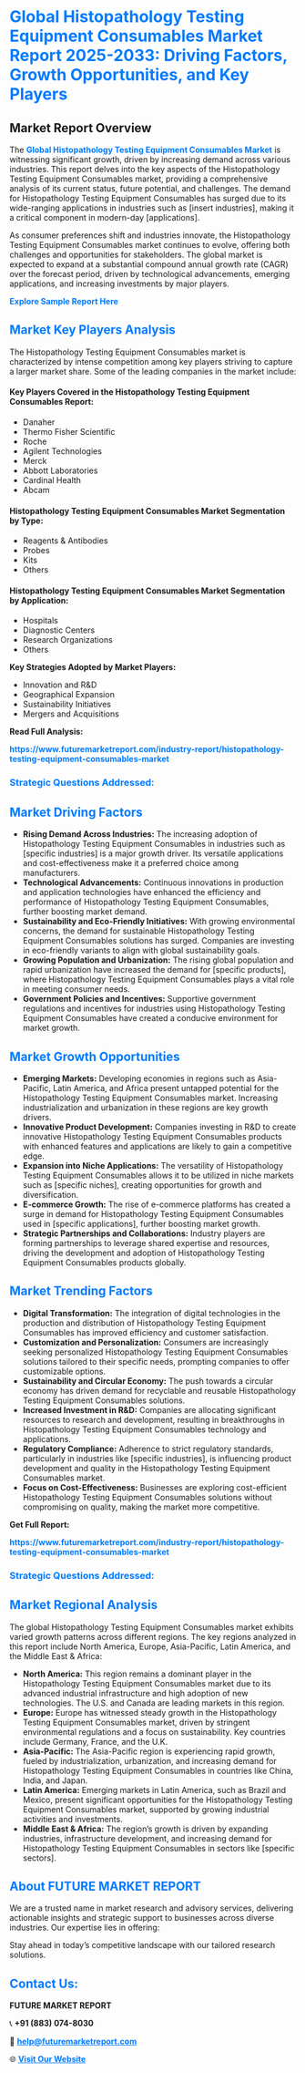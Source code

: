 <h1 style="color: #007BFF;">Global Histopathology Testing Equipment Consumables Market Report 2025-2033: Driving Factors, Growth Opportunities, and Key Players</h1>

<section id="overview">
<h2>Market Report Overview</h2>
<p>The <a href="https://www.futuremarketreport.com/industry-report/histopathology-testing-equipment-consumables-market" style="color: #007BFF; text-decoration: none;"><strong>Global Histopathology Testing Equipment Consumables Market</strong></a> is witnessing significant growth, driven by increasing demand across various industries. This report delves into the key aspects of the Histopathology Testing Equipment Consumables market, providing a comprehensive analysis of its current status, future potential, and challenges. The demand for Histopathology Testing Equipment Consumables has surged due to its wide-ranging applications in industries such as [insert industries], making it a critical component in modern-day [applications].</p>
<p>As consumer preferences shift and industries innovate, the Histopathology Testing Equipment Consumables market continues to evolve, offering both challenges and opportunities for stakeholders. The global market is expected to expand at a substantial compound annual growth rate (CAGR) over the forecast period, driven by technological advancements, emerging applications, and increasing investments by major players.</p>
</section>

<section id="overview">
<p><a href="https://www.futuremarketreport.com/request-sample/reportId=92300" style="color: #007BFF; text-decoration: none;"><strong>Explore Sample Report Here</strong></a></p>
</section>

<section id="key-players">
<h2 style="color: #007BFF;">Market Key Players Analysis</h2>
<p>The Histopathology Testing Equipment Consumables market is characterized by intense competition among key players striving to capture a larger market share. Some of the leading companies in the market include:</p>
<h4>Key Players Covered in the Histopathology Testing Equipment Consumables Report:</h4>
<ul><li>Danaher</li><li>Thermo Fisher Scientific</li><li>Roche</li><li>Agilent Technologies</li><li>Merck</li><li>Abbott Laboratories</li><li>Cardinal Health</li><li>Abcam</li></ul>
<h4>Histopathology Testing Equipment Consumables Market Segmentation by Type:</h4>
<ul><li>Reagents &amp; Antibodies</li><li>Probes</li><li>Kits</li><li>Others</li></ul>

<h4>Histopathology Testing Equipment Consumables Market Segmentation by Application:</h4>
<ul><li>Hospitals</li><li>Diagnostic Centers</li><li>Research Organizations</li><li>Others</li></ul>
<p><strong>Key Strategies Adopted by Market Players:</strong></p>
<ul>
<li>Innovation and R&D</li>
<li>Geographical Expansion</li>
<li>Sustainability Initiatives</li>
<li>Mergers and Acquisitions</li>
</ul>
</section>

<section>
<p><strong>Read Full Analysis: </strong></p><a href="https://www.futuremarketreport.com/industry-report/histopathology-testing-equipment-consumables-market" style="color: #007BFF; text-decoration: none;"><strong>https://www.futuremarketreport.com/industry-report/histopathology-testing-equipment-consumables-market</strong></a>
<h3 style="color: #007BFF;">Strategic Questions Addressed:</h3>
</section>

<section id="driving-factors">
<h2 style="color: #007BFF;">Market Driving Factors</h2>
<ul>
<li><strong>Rising Demand Across Industries:</strong> The increasing adoption of Histopathology Testing Equipment Consumables in industries such as [specific industries] is a major growth driver. Its versatile applications and cost-effectiveness make it a preferred choice among manufacturers.</li>
<li><strong>Technological Advancements:</strong> Continuous innovations in production and application technologies have enhanced the efficiency and performance of Histopathology Testing Equipment Consumables, further boosting market demand.</li>
<li><strong>Sustainability and Eco-Friendly Initiatives:</strong> With growing environmental concerns, the demand for sustainable Histopathology Testing Equipment Consumables solutions has surged. Companies are investing in eco-friendly variants to align with global sustainability goals.</li>
<li><strong>Growing Population and Urbanization:</strong> The rising global population and rapid urbanization have increased the demand for [specific products], where Histopathology Testing Equipment Consumables plays a vital role in meeting consumer needs.</li>
<li><strong>Government Policies and Incentives:</strong> Supportive government regulations and incentives for industries using Histopathology Testing Equipment Consumables have created a conducive environment for market growth.</li>
</ul>
</section>

<section id="growth-opportunities">
<h2 style="color: #007BFF;">Market Growth Opportunities</h2>
<ul>
<li><strong>Emerging Markets:</strong> Developing economies in regions such as Asia-Pacific, Latin America, and Africa present untapped potential for the Histopathology Testing Equipment Consumables market. Increasing industrialization and urbanization in these regions are key growth drivers.</li>
<li><strong>Innovative Product Development:</strong> Companies investing in R&D to create innovative Histopathology Testing Equipment Consumables products with enhanced features and applications are likely to gain a competitive edge.</li>
<li><strong>Expansion into Niche Applications:</strong> The versatility of Histopathology Testing Equipment Consumables allows it to be utilized in niche markets such as [specific niches], creating opportunities for growth and diversification.</li>
<li><strong>E-commerce Growth:</strong> The rise of e-commerce platforms has created a surge in demand for Histopathology Testing Equipment Consumables used in [specific applications], further boosting market growth.</li>
<li><strong>Strategic Partnerships and Collaborations:</strong> Industry players are forming partnerships to leverage shared expertise and resources, driving the development and adoption of Histopathology Testing Equipment Consumables products globally.</li>
</ul>
</section>

<section id="trending-factors">
<h2 style="color: #007BFF;">Market Trending Factors</h2>
<ul>
<li><strong>Digital Transformation:</strong> The integration of digital technologies in the production and distribution of Histopathology Testing Equipment Consumables has improved efficiency and customer satisfaction.</li>
<li><strong>Customization and Personalization:</strong> Consumers are increasingly seeking personalized Histopathology Testing Equipment Consumables solutions tailored to their specific needs, prompting companies to offer customizable options.</li>
<li><strong>Sustainability and Circular Economy:</strong> The push towards a circular economy has driven demand for recyclable and reusable Histopathology Testing Equipment Consumables solutions.</li>
<li><strong>Increased Investment in R&D:</strong> Companies are allocating significant resources to research and development, resulting in breakthroughs in Histopathology Testing Equipment Consumables technology and applications.</li>
<li><strong>Regulatory Compliance:</strong> Adherence to strict regulatory standards, particularly in industries like [specific industries], is influencing product development and quality in the Histopathology Testing Equipment Consumables market.</li>
<li><strong>Focus on Cost-Effectiveness:</strong> Businesses are exploring cost-efficient Histopathology Testing Equipment Consumables solutions without compromising on quality, making the market more competitive.</li>
</ul>
</section>

<section>
<p><strong>Get Full Report: </strong></p><a href="https://www.futuremarketreport.com/industry-report/histopathology-testing-equipment-consumables-market" style="color: #007BFF; text-decoration: none;"><strong>https://www.futuremarketreport.com/industry-report/histopathology-testing-equipment-consumables-market</strong></a>
<h3 style="color: #007BFF;">Strategic Questions Addressed:</h3>
</section>


<section id="regional-analysis">
<h2 style="color: #007BFF;">Market Regional Analysis</h2>
<p>The global Histopathology Testing Equipment Consumables market exhibits varied growth patterns across different regions. The key regions analyzed in this report include North America, Europe, Asia-Pacific, Latin America, and the Middle East & Africa:</p>
<ul>
<li><strong>North America:</strong> This region remains a dominant player in the Histopathology Testing Equipment Consumables market due to its advanced industrial infrastructure and high adoption of new technologies. The U.S. and Canada are leading markets in this region.</li>
<li><strong>Europe:</strong> Europe has witnessed steady growth in the Histopathology Testing Equipment Consumables market, driven by stringent environmental regulations and a focus on sustainability. Key countries include Germany, France, and the U.K.</li>
<li><strong>Asia-Pacific:</strong> The Asia-Pacific region is experiencing rapid growth, fueled by industrialization, urbanization, and increasing demand for Histopathology Testing Equipment Consumables in countries like China, India, and Japan.</li>
<li><strong>Latin America:</strong> Emerging markets in Latin America, such as Brazil and Mexico, present significant opportunities for the Histopathology Testing Equipment Consumables market, supported by growing industrial activities and investments.</li>
<li><strong>Middle East & Africa:</strong> The region’s growth is driven by expanding industries, infrastructure development, and increasing demand for Histopathology Testing Equipment Consumables in sectors like [specific sectors].</li>
</ul>
</section>

<footer>
<h2 style="color: #007BFF;">About FUTURE MARKET REPORT</h2>
<p>We are a trusted name in market research and advisory services, delivering actionable insights and strategic support to businesses across diverse industries. Our expertise lies in offering:</p>

<p>Stay ahead in today’s competitive landscape with our tailored research solutions.</p>

<h2 style="color: #007BFF;">Contact Us:</h2>
<p><strong>FUTURE MARKET REPORT</strong></p>
<p>📞 <strong>+91 (883) 074-8030</strong></p>
<p>📧 <strong><a href="mailto:help@futuremarketreport.com" style="color: #007BFF;">help@futuremarketreport.com</a></strong></p>
<p>🌐 <strong><a href="https://www.futuremarketreport.com/" style="color: #007BFF;">Visit Our Website</a></strong></p>
</footer>